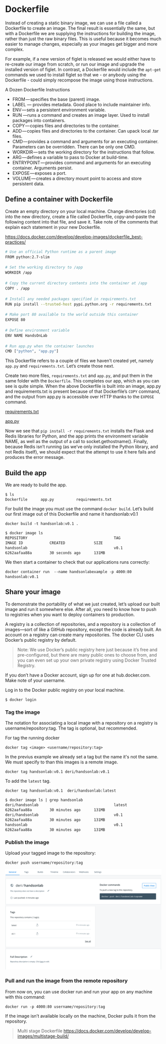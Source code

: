 # Dockerfile
Instead of creating a static binary image, we can use a file called a Dockerfile to create an image.
The final result is essentially the same, but with a Dockerfile we are supplying the instructions for building the image, rather than just the raw binary files.
This is useful because it becomes much easier to manage changes, especially as your images get bigger and more complex.

For example, if a new version of figlet is released we would either have to re-create our image from scratch, or run our image and upgrade the installed version of figlet.
In contrast, a Dockerfile would include the `apt-get` commands we used to install figlet so that we - or anybody using the Dockerfile - could simply recompose the image using those instructions.


A Dozen Dockerfile Instructions
* FROM — specifies the base (parent) image.
* LABEL — provides metadata. Good place to include maintainer info.
* ENV — sets a persistent environment variable.
* RUN —runs a command and creates an image layer. Used to install packages into containers.
* COPY — copies files and directories to the container.
* ADD — copies files and directories to the container. Can upack local .tar files.
* CMD — provides a command and arguments for an executing container. Parameters can be overridden. There can be only one CMD.
* WORKDIR — sets the working directory for the instructions that follow.
* ARG — defines a variable to pass to Docker at build-time.
* ENTRYPOINT — provides command and arguments for an executing container. Arguments persist. 
* EXPOSE — exposes a port.
* VOLUME — creates a directory mount point to access and store persistent data.



## Define a container with Dockerfile

Create an empty directory on your local machine. Change directories (cd) into the new directory, create a file called Dockerfile, copy-and-paste the following content into that file, and save it. Take note of the comments that explain each statement in your new Dockerfile.

https://docs.docker.com/develop/develop-images/dockerfile_best-practices/

```bash
# Use an official Python runtime as a parent image
FROM python:2.7-slim

# Set the working directory to /app
WORKDIR /app

# Copy the current directory contents into the container at /app
COPY . /app

# Install any needed packages specified in requirements.txt
RUN pip install --trusted-host pypi.python.org -r requirements.txt

# Make port 80 available to the world outside this container
EXPOSE 80

# Define environment variable
ENV NAME HandsOnLab

# Run app.py when the container launches
CMD ["python", "app.py"]
```

This Dockerfile refers to a couple of files we haven’t created yet, namely `app.py` and `requirements.txt`. Let’s create those next.

Create two more files, `requirements.txt` and `app.py`, and put them in the same folder with the `Dockerfile`.
This completes our app, which as you can see is quite simple.
When the above Dockerfile is built into an image, app.py and requirements.txt is present because of that Dockerfile’s `COPY` command, and the output from app.py is accessible over HTTP thanks to the `EXPOSE` command.

[requirements.txt](04-example/requirements.txt)

[app.py](04-example/app.py)

Now we see that `pip install -r requirements.txt` installs the Flask and Redis libraries for Python, and the app prints the environment variable NAME, as well as the output of a call to socket.gethostname(). 
Finally, because Redis isn’t running (as we’ve only installed the Python library, and not Redis itself), we should expect that the attempt to use it here fails and produces the error message.

## Build the app
We are ready to build the app.
```
$ ls
Dockerfile		app.py			requirements.txt
```

For build the image you must use the command `docker build`.
Let’s build our first image out of this Dockerfile and name it handsonlab:v0.1

```
docker build -t handsonlab:v0.1 .
```

```
$ docker image ls
REPOSITORY                                       TAG                 IMAGE ID            CREATED             SIZE
handsonlab                                       v0.1                6262aafaa88a        30 seconds ago      131MB
```

We then start a container to check that our applications runs correctly:

```
docker container run  --name handsonlabexample -p 4000:80 handsonlab:v0.1
```


## Share your image
To demonstrate the portability of what we just created, let’s upload our built image and run it somewhere else.
After all, you need to know how to push to registries when you want to deploy containers to production.

A registry is a collection of repositories, and a repository is a collection of images—sort of like a GitHub repository, except the code is already built.
An account on a registry can create many repositories. The docker CLI uses Docker’s public registry by default.


> Note: We use Docker’s public registry here just because it’s free and pre-configured, but there are many public ones to choose from, and you can even set up your own private registry using Docker Trusted Registry.

If you don’t have a Docker account, sign up for one at hub.docker.com. Make note of your username.

Log in to the Docker public registry on your local machine.

```
$ docker login
```

### Tag the image
The notation for associating a local image with a repository on a registry is username/repository:tag. The tag is optional, but recommended.

For tag the running docker
```
docker tag <image> <username/repository:tag>
```

In the previus example we already set a tag but the name it's not the same.
We must specify to than this images is a remote image.

```
docker tag handsonlab:v0.1 deri/handsonlab:v0.1
```

To add the `latest` tag. 

```
docker tag handsonlab:v0.1  deri/handsonlab:latest
```

```
$ docker image ls | grep handsonlab
deri/handsonlab                                  latest              6262aafaa88a        30 minutes ago      131MB
deri/handsonlab                                  v0.1                6262aafaa88a        30 minutes ago      131MB
handsonlab                                       v0.1                6262aafaa88a        30 minutes ago      131MB
```

### Publish the image

Upload your tagged image to the repository:

```
docker push username/repository:tag
```

![](images/03-hub.png)

### Pull and run the image from the remote repository
From now on, you can use docker run and run your app on any machine with this command:

```
docker run -p 4000:80 username/repository:tag
```

If the image isn’t available locally on the machine, Docker pulls it from the repository.


> Multi stage Dockerfile 
> https://docs.docker.com/develop/develop-images/multistage-build/